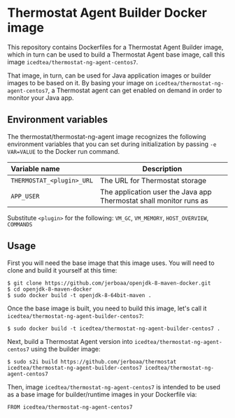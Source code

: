 Thermostat Agent Builder Docker image
=============================

This repository contains Dockerfiles for a Thermostat Agent Builder image, which in turn
can be used to build a Thermostat Agent base image, call this image `icedtea/thermostat-ng-agent-centos7`.

That image, in turn, can be used for Java application images or builder images to be based on it.
By basing your image on `icedtea/thermostat-ng-agent-centos7`, a Thermostat agent can get enabled on demand in
order to monitor your Java app.

Environment variables
---------------------------------

The thermostat/thermostat-ng-agent image recognizes the following environment
variables that you can set during initialization by passing `-e VAR=VALUE` to
the Docker run command.

|    Variable name              |    Description                              |
| :---------------------------- | -----------------------------------------   |
|  `THERMOSTAT_<plugin>_URL`    | The URL for Thermostat storage              |
|  `APP_USER`                   | The application user the Java app Thermostat shall monitor runs as |

Substitute `<plugin>` for the following: `VM_GC`, `VM_MEMORY`, `HOST_OVERVIEW`, `COMMANDS`

Usage
---------------------------------
First you will need the base image that this image uses. You will need to clone and build it yourself at this time:

    $ git clone https://github.com/jerboaa/openjdk-8-maven-docker.git
    $ cd openjdk-8-maven-docker
    $ sudo docker build -t openjdk-8-64bit-maven .

Once the base image is built, you need to build this image, let's call it `icedtea/thermostat-ng-agent-builder-centos7`:

    $ sudo docker build -t icedtea/thermostat-ng-agent-builder-centos7 .

Next, build a Thermostat Agent version into `icedtea/thermostat-ng-agent-centos7` using the builder
image:

    $ sudo s2i build https://github.com/jerboaa/thermostat icedtea/thermostat-ng-agent-builder-centos7 icedtea/thermostat-ng-agent-centos7

Then, image `icedtea/thermostat-ng-agent-centos7` is intended to be used as a base image for builder/runtime images in your
Dockerfile via:

    FROM icedtea/thermostat-ng-agent-centos7
